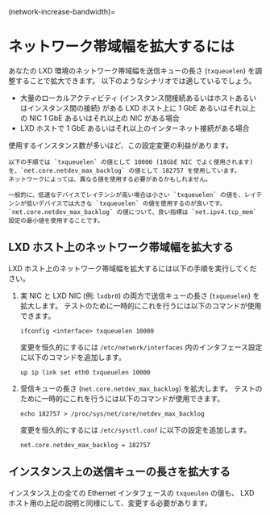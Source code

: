 (network-increase-bandwidth)=
# ネットワーク帯域幅を拡大するには

あなたの LXD 環境のネットワーク帯域幅を送信キューの長さ (`txqueuelen`) を調整することで拡大できます。
以下のようなシナリオでは適しているでしょう。

- 大量のローカルアクティビティ (インスタンス間接続あるいはホストあるいはインスタンス間の接続) がある LXD ホスト上に 1 GbE あるいはそれ以上の NIC 1 GbE あるいはそれ以上の NIC がある場合
- LXD ホストで 1 GbE あるいはそれ以上のインターネット接続がある場合

使用するインスタンス数が多いほど、この設定変更の利益があります。

```{note}
以下の手順では `txqueuelen` の値として 10000 (10GbE NIC でよく使用されます) を、`net.core.netdev_max_backlog` の値として 182757 を使用しています。
ネットワークによっては、異なる値を使用する必要があるかもしれません。

一般的に、低速なデバイスでレイテンシが高い場合は小さい `txqueuelen` の値を、レイテンシが低いデバイスでは大きな `txqueuelen` の値を使用するのが良いです。
`net.core.netdev_max_backlog` の値について、良い指標は `net.ipv4.tcp_mem` 設定の最小値を使用することです。
```

## LXD ホスト上のネットワーク帯域幅を拡大する

LXD ホスト上のネットワーク帯域幅を拡大するには以下の手順を実行してください。

1. 実 NIC と LXD NIC (例: `lxdbr0`) の両方で送信キューの長さ (`txqueuelen`) を拡大します。
   テストのために一時的にこれを行うには以下のコマンドが使用できます。

       ifconfig <interface> txqueuelen 10000

   変更を恒久的にするには `/etc/network/interfaces` 内のインタフェース設定に以下のコマンドを追加します。

       up ip link set eth0 txqueuelen 10000

1. 受信キューの長さ (`net.core.netdev_max_backlog`) を拡大します。
   テストのために一時的にこれを行うには以下のコマンドが使用できます。

       echo 182757 > /proc/sys/net/core/netdev_max_backlog

   変更を恒久的にするには `/etc/sysctl.conf` に以下の設定を追加します。

       net.core.netdev_max_backlog = 182757

## インスタンス上の送信キューの長さを拡大する

インスタンス上の全ての Ethernet インタフェースの `txqueulen` の値も、 LXD ホスト用の上記の説明と同様にして、変更する必要があります。

